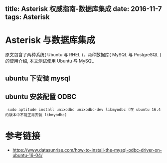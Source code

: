 title: Asterisk 权威指南-数据库集成
date: 2016-11-7
tags: Asterisk
---

# Asterisk 与数据库集成 
原文包含了两种系统( Ubuntu 与 RHEL )，两种数据库( MySQL 与 PostgreSQL )的使用介绍, 本文测试使用 Ubuntu 与 MySQL

## ubuntu 下安装 mysql

## ubuntu 安装配置 ODBC
```
 sudo aptitude install unixodbc unixodbc-dev libmyodbc (在 ubuntu 16.4 的版本中不能正常安装 libmyodbc)
 ```

 
 
# 参考链接 
 * https://www.datasunrise.com/how-to-install-the-mysql-odbc-driver-on-ubuntu-16-04/